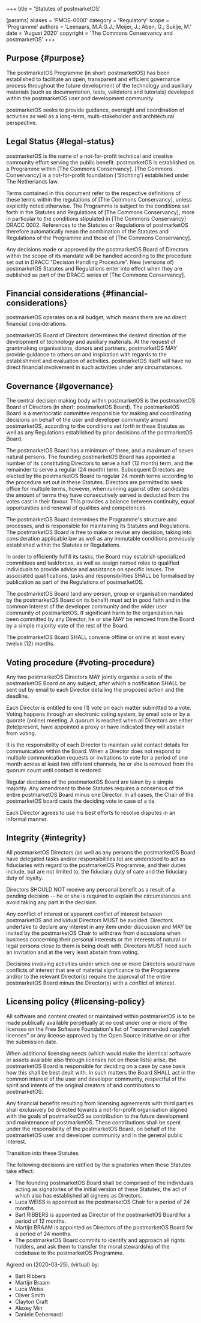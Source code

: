 +++
title = 'Statutes of postmarketOS'

[params]
    aliases = 'PMOS-0000'
    category = 'Regulatory'
    scope = 'Programme'
    authors = 'Leenaars, M.A.G.J.; Meijer, J.; Aben, G.; Suklje, M.'
    date = 'August 2020'
    copyright = 'The Commons Conservancy and postmarketOS'
+++

## Purpose {#purpose}

The postmarketOS Programme (in short: postmarketOS) has been established to facilitate an open, transparent and efficient governance process throughout the future development of the technology and auxiliary materials (such as documentation, tests, validators and tutorials) developed within the postmarketOS user and development community.

postmarketOS seeks to provide guidance, oversight and coordination of activities as well as a long-term, multi-stakeholder and architectural perspective.

## Legal Status {#legal-status}

postmarketOS is the name of a not-for-profit technical and creative community effort serving the public benefit. postmarketOS is established as a Programme within [The Commons Conservancy]. [The Commons Conservancy] is a not-for-profit foundation ('Stichting') established under The Netherlands law.

Terms contained in this document refer to the respective definitions of these terms within the regulations of [The Commons Conservancy], unless explicitly noted otherwise. The Programme is subject to the conditions set forth in the Statutes and Regulations of [The Commons Conservancy], more in particular to the conditions stipulated in [The Commons Conservancy] DRACC 0002. References to the Statutes or Regulations of postmarketOS therefore automatically mean the combination of the Statutes and Regulations of the Programme and those of [The Commons Conservancy].

Any decisions made or approved by the postmarketOS Board of Directors within the scope of its mandate will be handled according to the procedure set out in DRACC "Decision Handling Procedure". New (versions of) postmarketOS Statutes and Regulations enter into effect when they are published as part of the DRACC series of [The Commons Conservancy].

## Financial considerations {#financial-considerations}

postmarketOS operates on a nil budget, which means there are no direct financial considerations.

postmarketOS Board of Directors determines the desired direction of the development of technology and auxiliary materials. At the request of grantmaking organisations, donors and partners, postmarketOS MAY provide guidance to others on and inspiration with regards to the establishment and evaluation of activities. postmarketOS itself will have no direct financial involvement in such activities under any circumstances.

## Governance {#governance}

The central decision making body within postmarketOS is the postmarketOS Board of Directors (in short: postmarketOS Board). The postmarketOS Board is a meritocratic committee responsible for making and coordinating decisions on behalf of the user and developer community around postmarketOS, according to the conditions set forth in these Statutes as well as any Regulations established by prior decisions of the postmarketOS Board.

The postmarketOS Board has a minimum of three, and a maximum of seven natural persons. The founding postmarketOS Board has appointed a number of its constituting Directors to serve a half (12 month) term, and the remainder to serve a regular (24 month) term. Subsequent Directors are elected by the postmarketOS Board to regular 24 month terms according to the procedure set out in these Statutes. Directors are permitted to seek office for multiple terms, however, when running against other candidates the amount of terms they have consecutively served is deducted from the votes cast in their favour. This provides a balance between continuity, equal opportunities and renewal of qualities and competences.

The postmarketOS Board determines the Programme's structure and processes, and is responsible for maintaining its Statutes and Regulations. The postmarketOS Board is free to make or revise any decision, taking into consideration applicable law as well as any immutable conditions previously established within the Statutes or Regulations.

In order to efficiently fulfill its tasks, the Board may establish specialized committees and taskforces, as well as assign named roles to qualified individuals to provide advice and assistance on specific issues. The associated qualifications, tasks and responsibilities SHALL be formalised by publication as part of the Regulations of postmarketOS.

The postmarketOS Board (and any person, group or organisation mandated by the postmarketOS Board on its behalf) must act in good faith and in the common interest of the developer community and the wider user community of postmarketOS. If significant harm to the organization has been committed by any Director, he or she MAY be removed from the Board by a simple majority vote of the rest of the Board.

The postmarketOS Board SHALL convene offline or online at least every twelve (12) months.

## Voting procedure {#voting-procedure}

Any two postmarketOS Directors MAY jointly organise a vote of the postmarketOS Board on any subject, after which a notification SHALL be sent out by email to each Director detailing the proposed action and the deadline.

Each Director is entitled to one (1) vote on each matter submitted to a vote. Voting happens through an electronic voting system, by email vote or by a quorate (online) meeting. A quorum is reached when all Directors are either (tele)present, have appointed a proxy or have indicated they will abstain from voting.

It is the responsibility of each Director to maintain valid contact details for communication within the Board. When a Director does not respond to multiple communication requests or invitations to vote for a period of one month across at least two different channels, he or she is removed from the quorum count until contact is restored.

Regular decisions of the postmarketOS Board are taken by a simple majority. Any amendment to these Statutes requires a consensus of the entire postmarketOS Board minus one Director. In all cases, the Chair of the postmarketOS board casts the deciding vote in case of a tie.

Each Director agrees to use his best efforts to resolve disputes in an informal manner.

## Integrity {#integrity}

All postmarketOS Directors (as well as any persons the postmarketOS Board have delegated tasks and/or responsibilities to) are understood to act as fiduciaries with regard to the postmarketOS Programme, and their duties include, but are not limited to, the fiduciary duty of care and the fiduciary duty of loyalty.

Directors SHOULD NOT receive any personal benefit as a result of a pending decision -- he or she is required to explain the circumstances and avoid taking any part in the decision.

Any conflict of interest or apparent conflict of interest between postmarketOS and individual Directors MUST be avoided. Directors undertake to declare any interest in any item under discussion and MAY be invited by the postmarketOS Chair to withdraw from discussions when business concerning their personal interests or the interests of natural or legal persons close to them is being dealt with. Directors MUST heed such an invitation and at the very least abstain from voting.

Decisions involving activities under which one or more Directors would have conflicts of interest that are of material significance to the Programme and/or to the relevant Director(s) require the approval of the entire postmarketOS Board minus the Director(s) with a conflict of interest.

## Licensing policy {#licensing-policy}

All software and content created or maintained within postmarketOS is to be made publically available perpetually at no cost under one or more of the licenses on the Free Software Foundation's list of "recommended copyleft licenses" or any license approved by the Open Source Initiative on or after the submission date.

When additional licensing needs (which would make the identical software or assets available also through licenses not on those lists) arise, the postmarketOS Board is responsible for deciding on a case by case basis how this shall be best dealt with. In such matters the Board SHALL act in the common interest of the user and developer community, respectful of the spirit and intents of the original creators of and contributors to postmarketOS.

Any financial benefits resulting from licensing agreements with third parties shall exclusively be directed towards a not-for-profit organisation aligned with the goals of postmarketOS as contribution to the future development and maintenance of postmarketOS. These contributions shall be spent under the responsibility of the postmarketOS Board, on behalf of the postmarketOS user and developer community and in the general public interest.

Transition into these Statutes

The following decisions are ratified by the signatories when these Statutes take effect:
 * The founding postmarketOS Board shall be comprised of the individuals acting as signatories of the initial version of these Statutes, the act of which also has established all signees as Directors.
 * Luca WEISS is appointed as the postmarketOS Chair for a period of 24 months.
 * Bart RIBBERS is appointed as Director of the postmarketOS Board for a period of 12 months.
 * Martijn BRAAM is appointed as Directors of the postmarketOS Board for a period of 24 months.
 * The postmarketOS Board commits to identify and approach all rights holders, and ask them to transfer the moral stewardship of the codebase to the postmarketOS Programme.

Agreed on (2020-03-25), (virtual) by:
 * Bart Ribbers
 * Martijn Braam
 * Luca Weiss
 * Oliver Smith
 * Clayton Craft
 * Alexey Min
 * Daniele Debernardi
